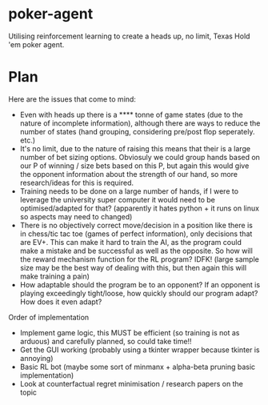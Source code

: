 # poker-agent
Utilising reinforcement learning to create a heads up, no limit, Texas Hold 'em poker agent. 

# Plan

Here are the issues that come to mind:
  - Even with heads up there is a **** tonne of game states (due to the nature of incomplete information), although there are ways to reduce the number of states (hand grouping, considering pre/post flop seperately. etc.)
  - It's no limit, due to the nature of raising this means that their is a large number of bet sizing options. Obviosuly we could group hands based on our P of winning / size bets based on this P, but again this would give the opponent information about the strength of our hand, so more research/ideas for this is required.
  - Training needs to be done on a large number of hands, if I were to leverage the university super computer it would need to be optimised/adapted for that? (apparently it hates python + it runs on linux so aspects may need to changed)
  - There is no objectively correct move/decision in a position like there is in chess/tic tac toe (games of perfect information), only decisions that are EV+. This can make it hard to train the AI, as the program could make a mistake and be successful as well as the opposite. So how will the reward mechanism function for the RL program? IDFK! (large sample size may be the best way of dealing with this, but then again this will make training a pain)
  - How adaptable should the program be to an opponent? If an opponent is playing exceedingly tight/loose, how quickly should our program adapt? How does it even adapt? 

Order of implementation
  - Implement game logic, this MUST be efficient (so training is not as arduous) and carefully planned, so could take time!!
  - Get the GUI working (probably using a tkinter wrapper because tkinter is annoying)
  - Basic RL bot (maybe some sort of minmanx + alpha-beta pruning basic implementation)
  - Look at counterfactual regret minimisation / research papers on the topic